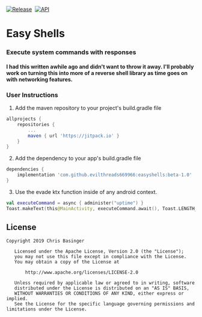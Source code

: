[![Release](https://jitpack.io/v/evilthreads669966/easyshells.svg)](https://jitpack.io/#evilthreads669966/easyshells)&nbsp;&nbsp;[![API](https://img.shields.io/badge/API-26%2B-brightgreen.svg?style=plastic)](https://android-arsenal.com/api?level=26)
# Easy Shells
### Execute system commands with responses
#### I had this written awhile ago and didn't want to throw it away. I'll probably work on turning this into more of a reverse shell library as time goes on with networking features.
### User Instructions
1. Add the maven repository to your project's build.gradle file
```gradle
allprojects {
    repositories {
        ...
        maven { url 'https://jitpack.io' }
    }
}
```
2. Add the dependency to your app's build.gradle file
```gradle
dependencies {
    implementation 'com.github.evilthreads669966:easyshells:beta-1.0'
}
```
3. Use the evade ktx function inside of any android context.
```kotlin
val executeCommand = async { administer("uptime") }
Toast.makeText(this@MainActivity, executeCommand.await(), Toast.LENGTH_LONG).show()
```
## License
```
Copyright 2019 Chris Basinger

   Licensed under the Apache License, Version 2.0 (the "License");
   you may not use this file except in compliance with the License.
   You may obtain a copy of the License at

       http://www.apache.org/licenses/LICENSE-2.0

   Unless required by applicable law or agreed to in writing, software
   distributed under the License is distributed on an "AS IS" BASIS,
   WITHOUT WARRANTIES OR CONDITIONS OF ANY KIND, either express or implied.
   See the License for the specific language governing permissions and
limitations under the License.
```
